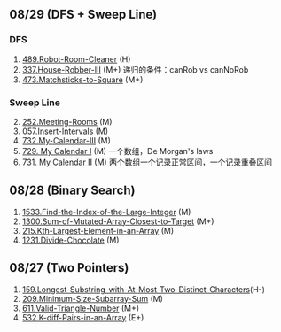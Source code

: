 ## 08/29 (DFS + Sweep Line)
### DFS
1. [489.Robot-Room-Cleaner](https://github.com/wisdompeak/LeetCode/blob/master/DFS/489.Robot-Room-Cleaner) (H)   
7. [337.House-Robber-III](https://github.com/wisdompeak/LeetCode/tree/master/DFS/337.House-Robber-III) (M+) 递归的条件：canRob vs canNoRob  
8. [473.Matchsticks-to-Square](https://github.com/wisdompeak/LeetCode/tree/master/DFS/473.Matchsticks-to-Square) (M+)    
### Sweep Line
2. [252.Meeting-Rooms](https://github.com/wisdompeak/LeetCode/tree/master/Sort/252.Meeting-Rooms) (M)    
3. [057.Insert-Intervals](https://github.com/wisdompeak/LeetCode/tree/master/Sort/057.Insert-Interval) (M)    
4. [732.My-Calendar-III](https://github.com/wisdompeak/LeetCode/tree/master/Sort/732.My-Calendar-III) (M)    
5. [729. My Calendar I](https://leetcode.com/problems/my-calendar-i/) (M) 一个数组，De Morgan's laws   
6. [731. My Calendar II](https://leetcode.com/problems/my-calendar-ii/) (M) 两个数组一个记录正常区间，一个记录重叠区间   

## 08/28 (Binary Search)
1. [1533.Find-the-Index-of-the-Large-Integer](https://github.com/wisdompeak/LeetCode/tree/master/Binary_Search/1533.Find-the-Index-of-the-Large-Integer) (M)  
2. [1300.Sum-of-Mutated-Array-Closest-to-Target](https://github.com/wisdompeak/LeetCode/tree/master/Binary_Search/1300.Sum-of-Mutated-Array-Closest-to-Target) (M+)   
3. [215.Kth-Largest-Element-in-an-Array](https://github.com/wisdompeak/LeetCode/tree/master/Binary_Search/215.Kth-Largest-Element-in-an-Array) (M)  
4. [1231.Divide-Chocolate](https://github.com/wisdompeak/LeetCode/tree/master/Binary_Search/1231.Divide-Chocolate) (M)   

## 08/27 (Two Pointers)
1. [159.Longest-Substring-with-At-Most-Two-Distinct-Characters](https://github.com/wisdompeak/LeetCode/tree/master/Two_Pointers/159.Longest-Substring-with-At-Most-Two-Distinct-Characters)(H-)   
2. [209.Minimum-Size-Subarray-Sum](https://github.com/wisdompeak/LeetCode/tree/master/Two_Pointers/209.Minimum-Size-Subarray-Sum) (M)    
3. [611.Valid-Triangle-Number](https://github.com/wisdompeak/LeetCode/tree/master/Two_Pointers/611.Valid-Triangle-Number)	(M+)   
4. [532.K-diff-Pairs-in-an-Array](https://github.com/wisdompeak/LeetCode/tree/master/Hash/532.K-diff-Pairs-in-an-Array) (E+)   